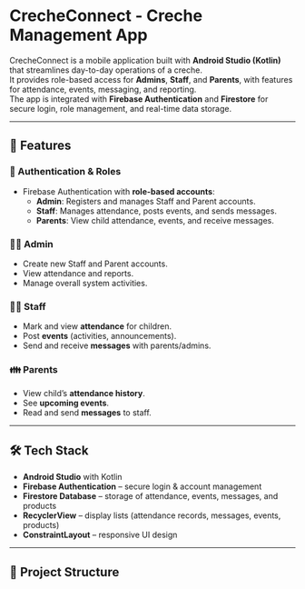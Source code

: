 # CrecheConnect - Creche Management App

CrecheConnect is a mobile application built with **Android Studio (Kotlin)** that streamlines day-to-day operations of a creche.  
It provides role-based access for **Admins**, **Staff**, and **Parents**, with features for attendance, events, messaging, and reporting.  
The app is integrated with **Firebase Authentication** and **Firestore** for secure login, role management, and real-time data storage.

---

## 📱 Features

### 🔑 Authentication & Roles
- Firebase Authentication with **role-based accounts**:
  - **Admin**: Registers and manages Staff and Parent accounts.
  - **Staff**: Manages attendance, posts events, and sends messages.
  - **Parents**: View child attendance, events, and receive messages.

### 👩‍🏫 Admin
- Create new Staff and Parent accounts.
- View attendance and reports.
- Manage overall system activities.

### 👨‍🏫 Staff
- Mark and view **attendance** for children.
- Post **events** (activities, announcements).
- Send and receive **messages** with parents/admins.

### 👪 Parents
- View child’s **attendance history**.
- See **upcoming events**.
- Read and send **messages** to staff.

---

## 🛠️ Tech Stack

- **Android Studio** with Kotlin
- **Firebase Authentication** – secure login & account management
- **Firestore Database** – storage of attendance, events, messages, and products
- **RecyclerView** – display lists (attendance records, messages, events, products)
- **ConstraintLayout** – responsive UI design

---

## 📂 Project Structure


